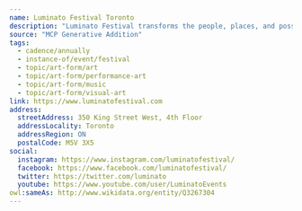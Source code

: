 ```yaml
---
name: Luminato Festival Toronto
description: "Luminato Festival transforms the people, places, and possibilities of Toronto with extraordinary art experiences. Every June we present bold, playful, and of the moment art for all to enjoy. Distinctly Toronto, proudly Canadian and totally Global, we welcome the world to explore our streets, stages and stories."
source: "MCP Generative Addition"
tags:
  - cadence/annually
  - instance-of/event/festival
  - topic/art-form/art
  - topic/art-form/performance-art
  - topic/art-form/music
  - topic/art-form/visual-art
link: https://www.luminatofestival.com
address:
  streetAddress: 350 King Street West, 4th Floor
  addressLocality: Toronto
  addressRegion: ON
  postalCode: M5V 3X5
social:
  instagram: https://www.instagram.com/luminatofestival/
  facebook: https://www.facebook.com/luminatofestival/
  twitter: https://twitter.com/luminato
  youtube: https://www.youtube.com/user/LuminatoEvents
owl:sameAs: http://www.wikidata.org/entity/Q3267304
---
```

